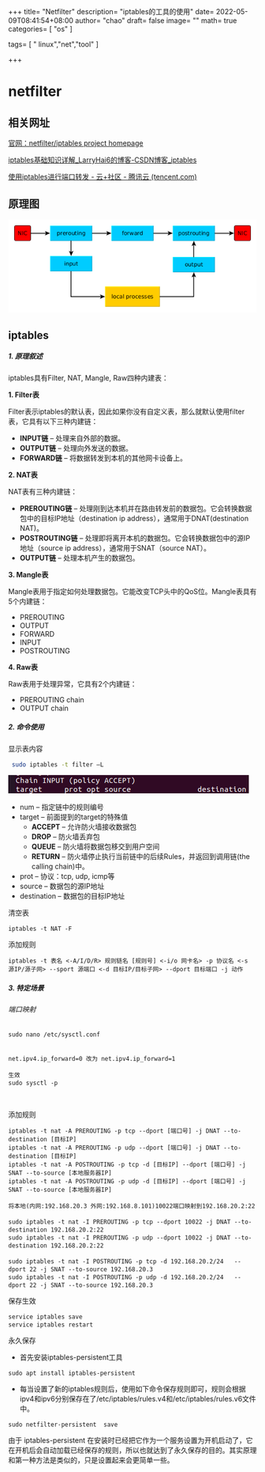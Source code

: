 +++
title= "Netfilter"
description= "iptables的工具的使用"
date= 2022-05-09T08:41:54+08:00
author= "chao"
draft= false
image= "" 
math= true
categories= [
    "os"
]

tags=  [
    " linux","net","tool"
]

+++

# netfilter

## 相关网址

[官网：netfilter/iptables project homepage](https://www.netfilter.org/?msclkid=0db22671cf3111ec9ba387055fbccddc)

[ iptables基础知识详解_LarryHai6的博客-CSDN博客_iptables](https://blog.csdn.net/u011537073/article/details/82685586?ops_request_misc=%7B%22request%5Fid%22%3A%22165205748016782246468350%22%2C%22scm%22%3A%2220140713.130102334..%22%7D&request_id=165205748016782246468350&biz_id=0&utm_medium=distribute.pc_search_result.none-task-blog-2~all~sobaiduend~default-2-82685586-null-null.142^v9^pc_search_result_control_group,157^v4^new_style&utm_term=iptables&spm=1018.2226.3001.4187)

[使用iptables进行端口转发 - 云+社区 - 腾讯云 (tencent.com)](https://cloud.tencent.com/developer/article/1852188?msclkid=41295a1ecf3511eca9683df4a822fe74)

## 原理图



![查看源图像](images/R.ddaf10e619e977adf1cb2e7b06a34d77)

## iptables

##### 1. 原理叙述

iptables具有Filter, NAT, Mangle, Raw四种内建表：

**1. Filter表**

Filter表示iptables的默认表，因此如果你没有自定义表，那么就默认使用filter表，它具有以下三种内建链：

- **INPUT链** – 处理来自外部的数据。
- **OUTPUT链** – 处理向外发送的数据。
- **FORWARD链** – 将数据转发到本机的其他网卡设备上。

**2. NAT表**

NAT表有三种内建链：

- **PREROUTING链** – 处理刚到达本机并在路由转发前的数据包。它会转换数据包中的目标IP地址（destination ip address），通常用于DNAT(destination NAT)。
- **POSTROUTING链** – 处理即将离开本机的数据包。它会转换数据包中的源IP地址（source ip address），通常用于SNAT（source NAT）。
- **OUTPUT链** – 处理本机产生的数据包。

**3. Mangle表**

Mangle表用于指定如何处理数据包。它能改变TCP头中的QoS位。Mangle表具有5个内建链：

- PREROUTING
- OUTPUT
- FORWARD
- INPUT
- POSTROUTING

**4. Raw表**

Raw表用于处理异常，它具有2个内建链：

- PREROUTING chain
- OUTPUT chain

##### 2. 命令使用

显示表内容

~~~sh
 sudo iptables -t filter –L  
~~~

![image-20220509090152174](images/image-20220509090152174.png)

- num – 指定链中的规则编号
- target – 前面提到的target的特殊值
  - **ACCEPT** – 允许防火墙接收数据包
  - **DROP** – 防火墙丢弃包
  - **QUEUE** – 防火墙将数据包移交到用户空间
  - **RETURN** – 防火墙停止执行当前链中的后续Rules，并返回到调用链(the calling chain)中。
- prot – 协议：tcp, udp, icmp等
- source – 数据包的源IP地址
- destination – 数据包的目标IP地址



清空表

~~~shell
iptables -t NAT -F
~~~

添加规则

~~~shell
iptables -t 表名 <-A/I/D/R> 规则链名 [规则号] <-i/o 网卡名> -p 协议名 <-s 源IP/源子网> --sport 源端口 <-d 目标IP/目标子网> --dport 目标端口 -j 动作
~~~

##### 3.  特定场景

###### 端口映射

~~~shell
sudo nano /etc/sysctl.conf


net.ipv4.ip_forward=0 改为 net.ipv4.ip_forward=1

生效
sudo sysctl -p



~~~

添加规则

~~~shell
iptables -t nat -A PREROUTING -p tcp --dport [端口号] -j DNAT --to-destination [目标IP]
iptables -t nat -A PREROUTING -p udp --dport [端口号] -j DNAT --to-destination [目标IP]
iptables -t nat -A POSTROUTING -p tcp -d [目标IP] --dport [端口号] -j SNAT --to-source [本地服务器IP]
iptables -t nat -A POSTROUTING -p udp -d [目标IP] --dport [端口号] -j SNAT --to-source [本地服务器IP]

将本地(内网:192.168.20.3 外网:192.168.8.101)10022端口映射到192.168.20.2:22

sudo iptables -t nat -I PREROUTING -p tcp --dport 10022 -j DNAT --to-destination 192.168.20.2:22
sudo iptables -t nat -I PREROUTING -p udp --dport 10022 -j DNAT --to-destination 192.168.20.2:22

sudo iptables -t nat -I POSTROUTING -p tcp -d 192.168.20.2/24   --dport 22 -j SNAT --to-source 192.168.20.3
sudo iptables -t nat -I POSTROUTING -p udp -d 192.168.20.2/24   --dport 22 -j SNAT --to-source 192.168.20.3

~~~

保存生效

~~~shell
service iptables save
service iptables restart
~~~

永久保存

- 首先安装iptables-persistent工具

```none
sudo apt install iptables-persistent
```

- 每当设置了新的iptables规则后，使用如下命令保存规则即可，规则会根据ipv4和ipv6分别保存在了/etc/iptables/rules.v4和/etc/iptables/rules.v6文件中。

```none
sudo netfilter-persistent  save
```

由于 ipt­a­bles-per­sis­tent 在安装时已经把它作为一个服务设置为开机启动了，它在开机后会自动加载已经保存的规则，所以也就达到了永久保存的目的。其实原理和第一种方法是类似的，只是设置起来会更简单一些。

